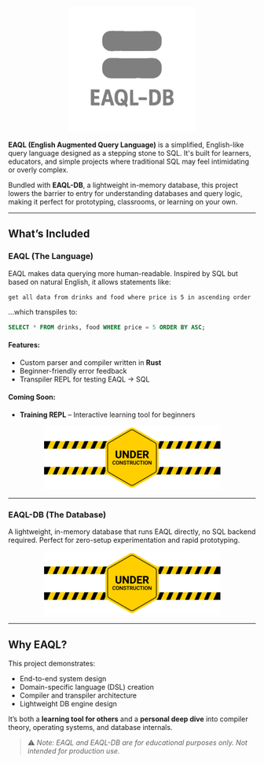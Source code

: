 <p align="center"><img src="docs/images/logos/logo-256-no-bg-grey.png"/></p>

**EAQL (English Augmented Query Language)** is a simplified, English-like query language designed as a stepping stone to SQL. It's built for learners, educators, and simple projects where traditional SQL may feel intimidating or overly complex.

Bundled with **EAQL-DB**, a lightweight in-memory database, this project lowers the barrier to entry for understanding databases and query logic, making it perfect for prototyping, classrooms, or learning on your own.

---

## What’s Included

### EAQL (The Language)

EAQL makes data querying more human-readable. Inspired by SQL but based on natural English, it allows statements like:

```eaql
get all data from drinks and food where price is 5 in ascending order
````

...which transpiles to:

```sql
SELECT * FROM drinks, food WHERE price = 5 ORDER BY ASC;
```

#### Features:

* Custom parser and compiler written in **Rust**
* Beginner-friendly error feedback
* Transpiler REPL for testing EAQL → SQL

#### Coming Soon:

* **Training REPL** – Interactive learning tool for beginners

<p align="center"><img src="docs/images/utils/under_construction.png"/></p>

---

### EAQL-DB (The Database)

A lightweight, in-memory database that runs EAQL directly, no SQL backend required. Perfect for zero-setup experimentation and rapid prototyping.

<p align="center"><img src="docs/images/utils/under_construction.png"/></p>

---

## Why EAQL?

This project demonstrates:

* End-to-end system design
* Domain-specific language (DSL) creation
* Compiler and transpiler architecture
* Lightweight DB engine design

It’s both a **learning tool for others** and a **personal deep dive** into compiler theory, operating systems, and database internals.

> ⚠️ *Note: EAQL and EAQL-DB are for educational purposes only. Not intended for production use.*